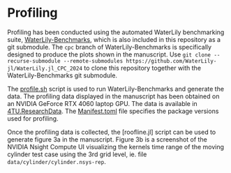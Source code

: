 # Profiling

Profiling has been conducted using the automated WaterLily benchmarking suite, [WaterLily-Benchmarks](https://github.com/WaterLily-jl/WaterLily-Benchmarks), which is also included in this repository as a git submodule. The `cpc` branch of WaterLily-Benchmarks is specifically designed to produce the plots shown in the manuscript. Use `git clone --recurse-submodule --remote-submodules https://github.com/WaterLily-jl/WaterLily.jl_CPC_2024` to clone this repository together with the WaterLily-Benchmarks git submodule.

The [profile.sh](profile.sh) script is used to run WaterLily-Benchmarks and generate the data. The profiling data displayed in the manuscript has been obtained on an NVIDIA GeForce RTX 4060 laptop GPU. The data is available in [4TU.ResearchData](https://doi.org/10.4121/f5bf6c46-8fbd-42b8-afb6-5eb356eae2e2). The [Manifest.toml](Manifest.toml) file specifies the package versions used for profiling.

Once the profiling data is collected, the [roofline.jl] script can be used to generate figure 3a in the manuscript. Figure 3b is a screenshot of the NVIDIA Nsight Compute UI visualizing the kernels time range of the moving cylinder test case using the 3rd grid level, ie. file `data/cylinder/cylinder.nsys-rep`.